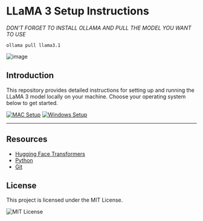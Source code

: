 # LLaMA 3 Setup Instructions

*DON'T FORGET TO INSTALL OLLAMA AND PULL THE MODEL YOU WANT TO USE*
```
ollama pull llama3.1
```
![image](https://github.com/user-attachments/assets/1e8c9adc-09bd-4150-8812-ffa355641533)

## Introduction

This repository provides detailed instructions for setting up and running the LLaMA 3 model locally on your machine. Choose your operating system below to get started.

[![MAC Setup](https://img.shields.io/badge/MAC-setup-blue)](MAC.md)
[![Windows Setup](https://img.shields.io/badge/Windows-setup-green)](WINDOWS.md)

---

## Resources

- [Hugging Face Transformers](https://huggingface.co/transformers/)
- [Python](https://www.python.org/)
- [Git](https://git-scm.com/)

## License

This project is licensed under the MIT License.

![MIT License](https://img.shields.io/badge/license-MIT-blue)
